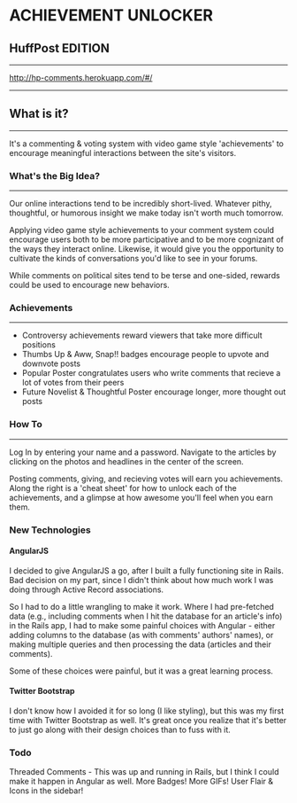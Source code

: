 ACHIEVEMENT UNLOCKER
===

HuffPost EDITION
---

<hr />

http://hp-comments.herokuapp.com/#/

<hr />

## What is it?

<hr />

It's a commenting & voting system with video game style 'achievements' to encourage meaningful interactions between the site's visitors.

### What's the Big Idea?

<hr />

Our online interactions tend to be incredibly short-lived. Whatever pithy, thoughtful, or humorous insight we make today isn't worth much tomorrow. 

Applying video game style achievements to your comment system could encourage users both to be more participative and to be more cognizant of the ways they interact online. Likewise, it would give you the opportunity to cultivate the kinds of conversations you'd like to see in your forums. 

While comments on political sites tend to be terse and one-sided, rewards could be used to encourage new behaviors.

### Achievements 

<hr />

* Controversy achievements reward viewers that take more difficult positions
* Thumbs Up & Aww, Snap!! badges encourage people to upvote and downvote posts
* Popular Poster congratulates users who write comments that recieve a lot of votes from their peers
* Future Novelist & Thoughtful Poster encourage longer, more thought out posts

### How To

<hr />

Log In by entering your name and a password. Navigate to the articles by clicking on the photos and headlines in the center of the screen.

Posting comments, giving, and recieving votes will earn you achievements. Along the right is a 'cheat sheet' for how to unlock each of the achievements, and a glimpse at how awesome you'll feel when you earn them.

### New Technologies

#### AngularJS
I decided to give AngularJS a go, after I built a fully functioning site in Rails. Bad decision on my part, since I didn't think about how much work I was doing through Active Record associations. 

So I had to do a little wrangling to make it work. Where I had pre-fetched data (e.g., including comments when I hit the database for an article's info) in the Rails app, I had to make some painful choices with Angular - either adding columns to the database (as with comments' authors' names), or making multiple queries and then processing the data (articles and their comments).

Some of these choices were painful, but it was a great learning process.

#### Twitter Bootstrap
I don't know how I avoided it for so long (I like styling), but this was my first time with Twitter Bootstrap as well. It's great once you realize that it's better to just go along with their design choices than to fuss with it.

### Todo
Threaded Comments - This was up and running in Rails, but I think I could make it happen in Angular as well.
More Badges! More GIFs!
User Flair & Icons in the sidebar!


